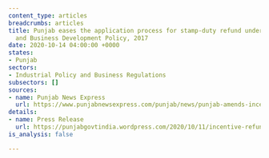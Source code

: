```yaml
---
content_type: articles
breadcrumbs: articles
title: Punjab eases the application process for stamp-duty refund under Industrial
  and Business Development Policy, 2017
date: 2020-10-14 04:00:00 +0000
states:
- Punjab
sectors:
- Industrial Policy and Business Regulations
subsectors: []
sources:
- name: Punjab News Express
  url: https://www.punjabnewsexpress.com/punjab/news/punjab-amends-incentive-refund-process-for-stamp-duty-sunder-sham-arora-122001
details:
- name: Press Release
  url: https://punjabgovtindia.wordpress.com/2020/10/11/incentive-refund-process-for-stamp-duty-amended/
is_analysis: false

---
```

